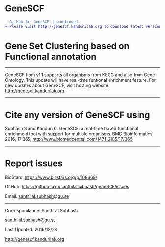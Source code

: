 # GeneSCF

```diff
- GitHub for GeneSCF discontinued. 
+ Please visit http://genescf.kandurilab.org to download latest version of GeneSCF.

```
# Gene Set Clustering based on Functional annotation 
----------------------------------------------------------------------------
GeneSCF from v1.1 supports all organisms from KEGG and also from Gene Ontology. This update will have real-time funtional enrichment feature.
For new updates about GeneSCF, visit hosting website: http://genescf.kandurilab.org


--------------------------
# Cite any version of GeneSCF using

Subhash S and Kanduri C. GeneSCF: a real-time based functional enrichment tool with support for multiple organisms. 
BMC Bioinformatics 2016, 17:365, http://www.biomedcentral.com/1471-2105/17/365


--------------------------
# Report issues

BioStars: https://www.biostars.org/p/108669/

GitHub: https://github.com/santhilalsubhash/geneSCF/issues

Email: santhilal.subhash@gu.se



--------------------------
Correspondance: Santhilal Subhash

santhilal.subhash@gu.se

Last Updated: 2016/12/28

http://genescf.kandurilab.org
